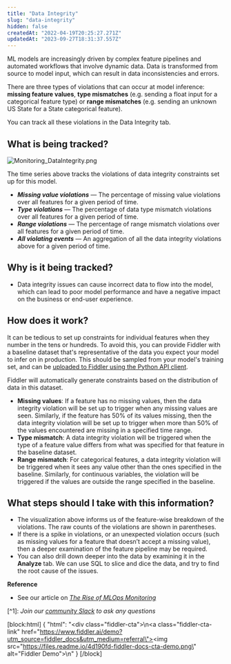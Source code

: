 ```yaml
---
title: "Data Integrity"
slug: "data-integrity"
hidden: false
createdAt: "2022-04-19T20:25:27.271Z"
updatedAt: "2023-09-27T18:31:37.557Z"
---
```

ML models are increasingly driven by complex feature pipelines and automated workflows that involve dynamic data. Data is transformed from source to model input, which can result in data inconsistencies and errors.

There are three types of violations that can occur at model inference: **missing feature values**, **type mismatches** (e.g. sending a float input for a categorical feature type) or **range mismatches** (e.g. sending an unknown US State for a State categorical feature).

You can track all these violations in the Data Integrity tab. 

## What is being tracked?

![](https://files.readme.io/8a59eb0-Monitoring_DataIntegrity.png "Monitoring_DataIntegrity.png")

The time series above tracks the violations of data integrity constraints set up for this model.

- **_Missing value violations_** — The percentage of missing value violations over all features for a given period of time.
- **_Type violations_** — The percentage of data type mismatch violations over all features for a given period of time.
- **_Range violations_** — The percentage of range mismatch violations over all features for a given period of time.
- **_All violating events_** — An aggregation of all the data integrity violations above for a given period of time.

## Why is it being tracked?

- Data integrity issues can cause incorrect data to flow into the model, which can lead to poor model performance and have a negative impact on the business or end-user experience. 

## How does it work?

It can be tedious to set up constraints for individual features when they number in the tens or hundreds. To avoid this, you can provide Fiddler with a baseline dataset that's representative of the data you expect your model to infer on in production. This should be sampled from your model's training set, and can be [uploaded to Fiddler using the Python API client](ref:clientupload_dataset).

Fiddler will automatically generate constraints based on the distribution of data in this dataset.

- **Missing values**: If a feature has no missing values, then the data integrity violation will be set up to trigger when any missing values are seen. Similarly, if the feature has 50% of its values missing, then the data integrity violation will be set up to trigger when more than 50% of the values encountered are missing in a specified time range.
- **Type mismatch**: A data integrity violation will be triggered when the type of a feature value differs from what was specified for that feature in the baseline dataset.
- **Range mismatch**: For categorical features, a data integrity violation will be triggered when it sees any value other than the ones specified in the baseline. Similarly, for continuous variables, the violation will be triggered if the values are outside the range specified in the baseline.

## What steps should I take with this information?

- The visualization above informs us of the feature-wise breakdown of the violations. The raw counts of the violations are shown in parentheses.
- If there is a spike in violations, or an unexpected violation occurs (such as missing values for a feature that doesn’t accept a missing value), then a deeper examination of the feature pipeline may be required.
- You can also drill down deeper into the data by examining it in the **Analyze** tab. We can use SQL to slice and dice the data, and try to find the root cause of the issues.

**Reference**

- See our article on [_The Rise of MLOps Monitoring_](https://www.fiddler.ai/blog/the-rise-of-mlops-monitoring)

[^1]\: _Join our [community Slack](https://www.fiddler.ai/slackinvite) to ask any questions_

[block:html]
{
  "html": "<div class=\"fiddler-cta\">\n<a class=\"fiddler-cta-link\" href=\"https://www.fiddler.ai/demo?utm_source=fiddler_docs&utm_medium=referral\"><img src=\"https://files.readme.io/4d190fd-fiddler-docs-cta-demo.png\" alt=\"Fiddler Demo\"></a>\n</div>"
}
[/block]